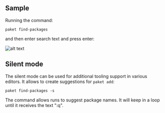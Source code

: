 ## Sample

Running the command:
	
	paket find-packages

and then enter search text and press enter:

![alt text](img/paket-find-packages.png "paket find-packages command")

## Silent mode

The silent mode can be used for additional tooling support in various editors. It allows to create suggestions for `paket add`:
	
	paket find-packages -s

The command allows runs to suggest package names. It will keep in a loop until it receives the text ":q". 

